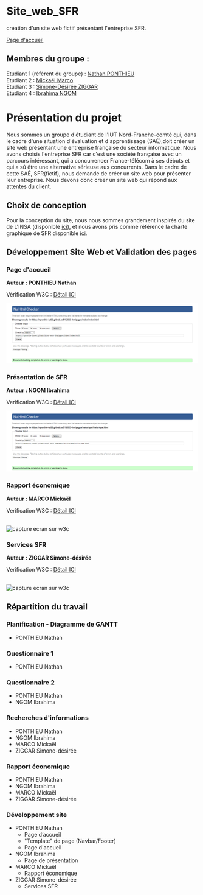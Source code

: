# Site_web_SFR

création d'un site web fictif présentant l'entreprise SFR.

[Page d'accueil](https://nponthie-iut90.github.io/S1-2023-ihm/)
## Membres du groupe :

Etudiant 1 (référent du groupe) :  [Nathan PONTHIEU](mailto:nathan.ponthieu@edu.univ-fcomte.fr?subject=SAE_1_05_06)  
Etudiant 2 : [Mickaël Marco](mailto:mickael.marco@edu.univ-fcomte.fr?subject=SAE_1_05_06)   
Etudiant 3 : [Simone-Désirée ZIGGAR](mailto:simone_desiree.ziggar@edu.univ-fcomte.fr?subject=SAE_1_05_06)  
Etudiant 4 : [Ibrahima NGOM](mailto:ibrahima.ngom@edu.univ-fcomte.fr?subject=SAE_1_05_06)  

# Présentation du projet

Nous sommes un groupe d'étudiant de l'IUT Nord-Franche-comté qui, dans le cadre d'une situation d'évaluation et d'apprentissage (SAÉ),doit créer un site web présentant une entreprise française du secteur informatique.
Nous avons choisis l'entreprise SFR car c'est une société française avec un parcours intéressant, qui a concurrencer France-télécom à ses débuts et qui a sû être une alternative sérieuse aux concurrents. Dans le cadre de cette SAÉ, SFR(fictif), nous demande de créer un site web pour présenter leur entreprise. Nous devons donc créer un site web qui répond aux attentes du client.

## Choix de conception  

Pour la conception du site, nous nous sommes grandement inspirés du site de L'INSA (disponible [ici](https://www.groupe-insa.fr/)), et nous avons pris comme référence la charte graphique de SFR disponible [ici](https://www.sfr.fr/).    


## Développement Site Web et Validation des pages

### Page d'accueil

**Auteur : PONTHIEU Nathan**  

Vérification W3C : [Détail ICI](https://validator.w3.org/nu/?showsource=yes&showoutline=yes&showimagereport=yes&doc=https%3A%2F%2Fnponthie-iut90.github.io%2FS1-2023-ihm%2Fpages%2Frapport_economique%2Frapport_economique.html)


![capture d'écran de la conformité de la page ...](doc/Nathan_W3C.png)

### Présentation de SFR

**Auteur : NGOM Ibrahima**  

Verification W3C : [Détail ICI](https://validator.w3.org/nu/?showsource=yes&showoutline=yes&showimagereport=yes&doc=https%3A%2F%2Fdemo-am90.github.io%2Fs1-demo%2Findex.html)


![capture d'écran de la conformité de la page ...](doc/Ibrahima_W3C.png)

### Rapport économique

**Auteur : MARCO Mickaël**

Verification W3C : [Détail ICI](https://validator.w3.org/nu/?showsource=yes&showoutline=yes&showimagereport=yes&doc=https%3A%2F%2Fnponthie-iut90.github.io%2FS1-2023-ihm%2Fpages%2Frapport_economique%2Frapport_economique.html)

<br>
<img src="doc/capture_1_W3C.png" width="400px" alt="capture ecran sur w3c">

### Services SFR

**Auteur : ZIGGAR Simone-désirée**

Verification W3C : [Détail ICI](https://validator.w3.org/nu/?showsource=yes&showoutline=yes&showimagereport=yes&doc=https%3A%2F%2Fdemo-am90.github.io%2Fs1-demo%2Findex.html)

<br>
<img src="doc/capture_1_W3C.png" width="400px" alt="capture ecran sur w3c">

## Répartition du travail

### Planification - Diagramme de GANTT

- PONTHIEU Nathan

### Questionnaire 1

- PONTHIEU Nathan

### Questionnaire 2

- PONTHIEU Nathan
- NGOM Ibrahima

### Recherches d'informations

- PONTHIEU Nathan
- NGOM Ibrahima
- MARCO Mickaël
- ZIGGAR Simone-désirée


### Rapport économique

- PONTHIEU Nathan
- NGOM Ibrahima
- MARCO Mickaël
- ZIGGAR Simone-désirée

### Développement site

- PONTHIEU Nathan
  - Page d’accueil
  - "Template" de page (Navbar/Footer)
  - Page d'accueil
- NGOM Ibrahima
  - Page de présentation
- MARCO Mickaël
  - Rapport économique
- ZIGGAR Simone-désirée
  - Services SFR
